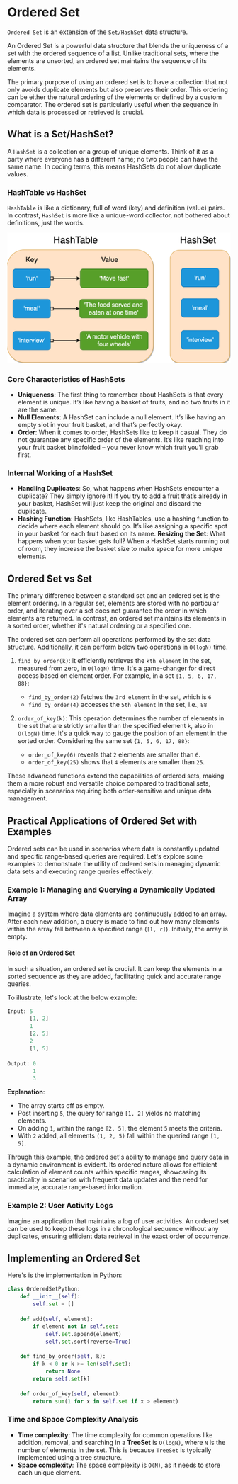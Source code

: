 # Ordered Set

`Ordered Set` is an extension of the `Set/HashSet` data structure.

An Ordered Set is a powerful data structure that blends the uniqueness of a set with the ordered sequence of a list. Unlike traditional sets, where the elements are unsorted, an ordered set maintains the sequence of its elements.

The primary purpose of using an ordered set is to have a collection that not only avoids duplicate elements but also preserves their order. This ordering can be either the natural ordering of the elements or defined by a custom comparator. The ordered set is particularly useful when the sequence in which data is processed or retrieved is crucial.

## What is a Set/HashSet?

A `HashSet` is a collection or a group of unique elements. Think of it as a party where everyone has a different name; no two people can have the same name. In coding terms, this means HashSets do not allow duplicate values.

### HashTable vs HashSet

`HashTable` is like a dictionary, full of word (key) and definition (value) pairs. In contrast, `HashSet` is more like a unique-word collector, not bothered about definitions, just the words.

![HashTable vs HashSet](/assets/hashtable_vs_hashset.png "HashTable vs HashSet")

### Core Characteristics of HashSets

- **Uniqueness**: The first thing to remember about HashSets is that every element is unique. It’s like having a basket of fruits, and no two fruits in it are the same.
- **Null Elements**: A HashSet can include a null element. It’s like having an empty slot in your fruit basket, and that’s perfectly okay.
- **Order**: When it comes to order, HashSets like to keep it casual. They do not guarantee any specific order of the elements. It’s like reaching into your fruit basket blindfolded – you never know which fruit you’ll grab first.

### Internal Working of a HashSet

- **Handling Duplicates**: So, what happens when HashSets encounter a duplicate? They simply ignore it! If you try to add a fruit that’s already in your basket, HashSet will just keep the original and discard the duplicate.
- **Hashing Function**: HashSets, like HashTables, use a hashing function to decide where each element should go. It’s like assigning a specific spot in your basket for each fruit based on its name.
**Resizing the Set**: What happens when your basket gets full? When a HashSet starts running out of room, they increase the basket size to make space for more unique elements.

## Ordered Set vs Set

The primary difference between a standard set and an ordered set is the element ordering. In a regular set, elements are stored with no particular order, and iterating over a set does not guarantee the order in which elements are returned. In contrast, an ordered set maintains its elements in a sorted order, whether it's natural ordering or a specified one.

The ordered set can perform all operations performed by the set data structure. Additionally, it can perform below two operations in `O(logN)` time.

1. `find_by_order(k)`: it efficiently retrieves the `kth element` in the set, measured from zero, in `O(logN)` time. It's a game-changer for direct access based on element order. For example, in a set `{1, 5, 6, 17, 88}`:
    - `find_by_order(2)` fetches the `3rd element` in the set, which is `6`
    - `find_by_order(4)` accesses the `5th element` in the set, i.e., `88`

2. `order_of_key(k)`: This operation determines the number of elements in the set that are strictly smaller than the specified element `k`, also in `O(logN)` time. It's a quick way to gauge the position of an element in the sorted order. Considering the same set `{1, 5, 6, 17, 88}`:
    - `order_of_key(6)` reveals that `2` elements are smaller than `6`.
    - `order_of_key(25)` shows that `4` elements are smaller than `25`.

These advanced functions extend the capabilities of ordered sets, making them a more robust and versatile choice compared to traditional sets, especially in scenarios requiring both order-sensitive and unique data management.

## Practical Applications of Ordered Set with Examples

Ordered sets can be used in scenarios where data is constantly updated and specific range-based queries are required. Let's explore some examples to demonstrate the utility of ordered sets in managing dynamic data sets and executing range queries effectively.

### Example 1: Managing and Querying a Dynamically Updated Array

Imagine a system where data elements are continuously added to an array. After each new addition, a query is made to find out how many elements within the array fall between a specified range (`[l, r]`). Initially, the array is empty.

#### Role of an Ordered Set

In such a situation, an ordered set is crucial. It can keep the elements in a sorted sequence as they are added, facilitating quick and accurate range queries.

To illustrate, let's look at the below example:

```python
Input: 5
       [1, 2]
       1
       [2, 5]
       2
       [1, 5]

Output: 0
        1
        3
```

**Explanation**:
- The array starts off as empty.
- Post inserting `5`, the query for range `[1, 2]` yields no matching elements.
- On adding `1`, within the range `[2, 5]`, the element `5` meets the criteria.
- With `2` added, all elements `(1, 2, 5)` fall within the queried range `[1, 5]`.

Through this example, the ordered set's ability to manage and query data in a dynamic environment is evident. Its ordered nature allows for efficient calculation of element counts within specific ranges, showcasing its practicality in scenarios with frequent data updates and the need for immediate, accurate range-based information.

### Example 2: User Activity Logs

Imagine an application that maintains a log of user activities. An ordered set can be used to keep these logs in a chronological sequence without any duplicates, ensuring efficient data retrieval in the exact order of occurrence.

## Implementing an Ordered Set

Here's is the implementation in Python:

```python
class OrderedSetPython:
    def __init__(self):
        self.set = []

    def add(self, element):
        if element not in self.set:
            self.set.append(element)
            self.set.sort(reverse=True)

    def find_by_order(self, k):
        if k < 0 or k >= len(self.set):
            return None
        return self.set[k]

    def order_of_key(self, element):
        return sum(1 for x in self.set if x > element)
```

### Time and Space Complexity Analysis

- **Time complexity**: The time complexity for common operations like addition, removal, and searching in a **TreeSet** is `O(logN)`, where `N` is the number of elements in the set. This is because `TreeSet` is typically implemented using a tree structure.
- **Space complexity**: The space complexity is `O(N)`, as it needs to store each unique element.